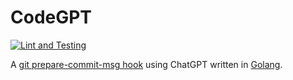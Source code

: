 # CodeGPT

[![Lint and Testing](https://github.com/appleboy/CodeGPT/actions/workflows/testing.yml/badge.svg?branch=main)](https://github.com/appleboy/CodeGPT/actions/workflows/testing.yml)

A [git prepare-commit-msg hook](https://git-scm.com/docs/githooks) using ChatGPT written in [Golang](https://go.dev).
